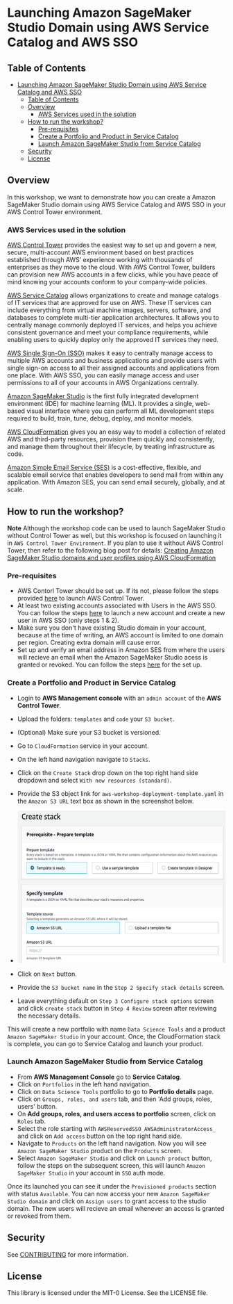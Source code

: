 # Launching Amazon SageMaker Studio Domain using AWS Service Catalog and AWS SSO

## Table of Contents
- [Launching Amazon SageMaker Studio Domain using AWS Service Catalog and AWS SSO](#launching-amazon-sagemaker-studio-domain-using-aws-service-catalog-and-aws-sso)
  - [Table of Contents](#table-of-contents)
  - [Overview](#overview)
    - [AWS Services used in the solution](#aws-services-used-in-the-solution)
  - [How to run the workshop?](#how-to-run-the-workshop)
    - [Pre-requisites](#pre-requisites)
    - [Create a Portfolio and Product in Service Catalog](#create-a-portfolio-and-product-in-service-catalog)
    - [Launch Amazon SageMaker Studio from Service Catalog](#launch-amazon-sagemaker-studio-from-service-catalog)
  - [Security](#security)
  - [License](#license)

## Overview 

In this workshop, we want to demonstrate how you can create a Amazon SageMaker Studio domain using AWS Service Catalog and AWS SSO in your AWS Control Tower environment. 

### AWS Services used in the solution

[AWS Control Tower](https://aws.amazon.com/controltower/) provides the easiest way to set up and govern a new, secure, multi-account AWS environment based on best practices established through AWS’ experience working with thousands of enterprises as they move to the cloud. With AWS Control Tower, builders can provision new AWS accounts in a few clicks, while you have peace of mind knowing your accounts conform to your company-wide policies.

[AWS Service Catalog](https://aws.amazon.com/servicecatalog) allows organizations to create and manage catalogs of IT services that are approved for use on AWS. These IT services can include everything from virtual machine images, servers, software, and databases to complete multi-tier application architectures. It allows you to centrally manage commonly deployed IT services, and helps you achieve consistent governance and meet your compliance requirements, while enabling users to quickly deploy only the approved IT services they need.

[AWS Single Sign-On (SSO)](https://aws.amazon.com/single-sign-on/)   makes it easy to centrally manage access to multiple AWS accounts and business applications and provide users with single sign-on access to all their assigned accounts and applications from one place. With AWS SSO, you can easily manage access and user permissions to all of your accounts in AWS Organizations centrally.

[Amazon SageMaker Studio](https://docs.aws.amazon.com/sagemaker/latest/dg/gs-studio.html) is the first fully integrated development environment (IDE) for machine learning (ML). It provides a single, web-based visual interface where you can perform all ML development steps required to build, train, tune, debug, deploy, and monitor models. 

[AWS CloudFormation](https://docs.aws.amazon.com/AWSCloudFormation/latest/UserGuide/Welcome.html) gives you an easy way to model a collection of related AWS and third-party resources, provision them quickly and consistently, and manage them throughout their lifecycle, by treating infrastructure as code.

[Amazon Simple Email Service (SES)](https://aws.amazon.com/ses/) is a cost-effective, flexible, and scalable email service that enables developers to send mail from within any application. With Amazon SES, you can send email securely, globally, and at scale.

## How to run the workshop?

**Note** Although the workshop code can be used to launch SageMaker Studio without Control Tower as well, but this workshop is focused on launching it in `AWS Control Tower Environment`. 
If you plan to use it without AWS Control Tower, then refer to the following blog post for details: 
[Creating Amazon SageMaker Studio domains and user profiles using AWS CloudFormation](https://aws.amazon.com/blogs/machine-learning/creating-amazon-sagemaker-studio-domains-and-user-profiles-using-aws-cloudformation/)

### Pre-requisites

- AWS Contorl Tower should be set up. If its not, please follow the steps provided [here](https://controltower.aws-management.tools/core/overview/) to launch AWS Control Tower. 
- At least two existing accounts associated with Users in the AWS SSO. You can follow the steps [here](https://controltower.aws-management.tools/core/accountfactory/) to launch a new account and create a new user in AWS SSO (only steps 1 & 2).
- Make sure you don't have existing Studio domain in your account, because at the time of writing, an AWS account is limited to one domain per region. Creating extra domain will cause error. 
- Set up and verify an email address in Amazon SES from where the users will recieve an email when the Amazon SageMaker Studio acess is granted or revoked. You can follow the steps [here](https://docs.aws.amazon.com/ses/latest/DeveloperGuide/quick-start.html) for the set up. 
  
### Create a Portfolio and Product in Service Catalog

- Login to **AWS Management console** with an `admin account` of the **AWS Control Tower**. 
- Upload the folders: `templates` and `code` your `S3 bucket`.
- (Optional) Make sure your S3 bucket is versioned.
- Go to `CloudFormation` service in your account. 
- On the left hand navigation navigate to `Stacks`. 
- Click on the `Create Stack` drop down on the top right hand side dropdown and select `With new resources (standard)`.
- Provide the S3 object link for `aws-workshop-deployment-template.yaml` in the `Amazon S3 URL` text box as shown in the screenshot below.
- 
  <img src="./img/cloudformationS3Url.png"
     alt="Amazon S3 URL Textbox"
     width=520
     height=350/>

- Click on `Next` button. 
- Provide the `S3 bucket name` in the `Step 2 Specify stack details` screen. 
- Leave everything default on `Step 3 Configure stack options` screen and click `create stack` button in `Step 4 Review` screen after reviewing the necessary details.

This will create a new portfolio with name `Data Science Tools` and a product `Amazon SageMaker Studio` in your account. Once, the CloudFormation stack is complete, you can go to Service Catalog and launch your product.

### Launch Amazon SageMaker Studio from Service Catalog

- From **AWS Management Console** go to **Service Catalog**. 
- Click on `Portfolios` in the left hand navigation. 
- Click on `Data Science Tools` portfolio to go to **Portfolio details** page.
- Click on `Groups, roles, and users` tab, and then 'Add groups, roles, users' button. 
- On **Add groups, roles, and users access to portfolio** screen, click on `Roles` tab. 
- Select the role starting with `AWSReservedSSO_AWSAdministratorAccess_` and click on `Add access` button on the top right hand side. 
- Navigate to `Products` on the left hand navigation. Now you will see `Amazon SageMaker Studio` product on the `Products` screen. 
- Select `Amazon SageMaker Studio` and click on `Launch product` button, follow the steps on the subsequent screen, this will launch `Amazon SageMaker Studio` in your account in `SSO` auth mode. 
  
Once its launched you can see it under the `Provisioned products` section with status `Available`. 
You can now access your new `Amazon SageMaker Studio domain` and click on `Assign users` to grant access to the studio domain. The new users will recieve an email whenever an access is granted or revoked from them. 

## Security

See [CONTRIBUTING](CONTRIBUTING.md#security-issue-notifications) for more information.

## License

This library is licensed under the MIT-0 License. See the LICENSE file.